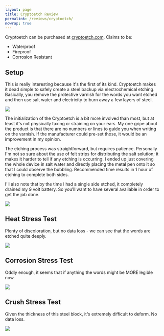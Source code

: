 ```yaml
---
layout: page
title: Cryptoetch Review
permalink: /reviews/cryptoetch/
nowrap: true
---
```

Cryptoetch can be purchased at <a href="https://cryptoetch.com/">cryptoetch.com</a>. Claims to be:
<ul>
	<li>Waterproof</li>
	<li>Fireproof</li>
	<li>Corrosion Resistant</li>
</ul>

## Setup

This is really interesting because it's the first of its kind. Cryptoetch makes it dead simple to safely create a steel backup via electrochemical etching. Basically, you remove the protective varnish for the words you want etched and then use salt water and electricity to burn away a few layers of steel.

<img src="../../img/devices/cryptoetch_setup.jpeg" />

The initialization of the Cryptoetch is a bit more involved than most, but at least it's not physically taxing or straining on your ears. My one gripe about the product is that there are no numbers or lines to guide you when writing on the varnish. If the manufacturer could pre-set those, it would be an improvement in my opinion.

The etching process was straightforward, but requires patience. Personally I'm not so sure about the use of felt strips for distributing the salt solution; it makes it harder to tell if any etching is occurring. I ended up just covering the whole device in salt water and directly placing the metal pen onto it so that I could observe the bubbling. Recommended time results in 1 hour of etching to complete both sides.

I'll also note that by the time I had a single side etched, it completely drained my 9 volt battery. So you'll want to have several available in order to get the job done.

<img src="../../img/devices/cryptoetch_new.jpeg" />

## Heat Stress Test

Plenty of discoloration, but no data loss - we can see that the words are etched quite deeply.

<img src="../../img/devices/cryptoetch_heat.jpeg" />

## Corrosion Stress Test

Oddly enough, it seems that if anything the words might be MORE legible now.

<img src="../../img/devices/cryptoetch_acid.jpeg" />

## Crush Stress Test

Given the thickness of this steel block, it's extremely difficult to deform. No data loss.

<img src="../../img/devices/cryptoetch_crush.jpeg" />

